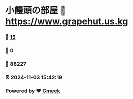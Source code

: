 # 小饅頭の部屋 :link: https://www.grapehut.us.kg 
### :page_facing_up: [15](https://www.grapehut.us.kg/tag.html) 
### :speech_balloon: 0 
### :hibiscus: 88227 
### :alarm_clock: 2024-11-03 15:42:19 
### Powered by :heart: [Gmeek](https://github.com/Meekdai/Gmeek)

